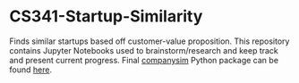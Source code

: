 # CS341-Startup-Similarity
Finds similar startups based off customer-value proposition.  This repository contains Jupyter Notebooks used to brainstorm/research and keep track and present current progress.  Final [companysim](www.github.com/conlamon/companysim) Python package can be found [here](www.github.com/conlamon/companysim).
